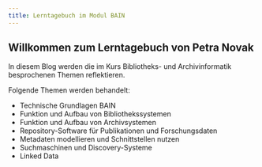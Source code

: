 ```yaml
---
title: Lerntagebuch im Modul BAIN 
---
```


## Willkommen zum Lerntagebuch von Petra Novak

In diesem Blog werden die im Kurs Bibliotheks- und Archivinformatik besprochenen Themen reflektieren. 

Folgende Themen werden behandelt:

- Technische Grundlagen BAIN
- Funktion und Aufbau von Bibliothekssystemen
- Funktion und Aufbau von Archivsystemen
- Repository-Software für Publikationen und Forschungsdaten
- Metadaten modellieren und Schnittstellen nutzen
- Suchmaschinen und Discovery-Systeme
- Linked Data


